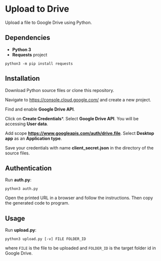 # Upload to Drive

Upload a file to Google Drive using Python.

## Dependencies

- **Python 3**
- **Requests** project
```
python3 -m pip install requests
```

## Installation

Download Python source files or clone this repository.

Navigate to https://console.cloud.google.com/ and create a new project.

Find and enable **Google Drive API**.

Click on **Create Credentials***.
Select **Google Drive API**.
You will be accessing **User data**.

Add scope **https://www.googleapis.com/auth/drive.file**.
Select **Desktop app** as an **Application type**.

Save your credentials with name **client_secret.json** in the directory of the source files.

## Authentication

Run **auth.py**:
```
python3 auth.py
```

Open the printed URL in a browser and follow the instructions.
Then copy the generated code to program.

## Usage

Run **upload.py**:
```
python3 upload.py [-v] FILE FOLDER_ID
```
where `FILE` is the file to be uploaded
and `FOLDER_ID` is the target folder id in Google Drive.
